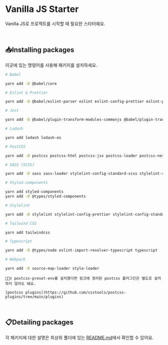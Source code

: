 # Vanilla JS Starter

Vanilla JS로 프로젝트를 시작할 때 필요한 스타터예요.

<br>

## 📥Installing packages

이곳에 있는 명령어를 사용해 패키지를 설치하세요.

```bash
# Babel

yarn add -D @babel/core

# Eslint & Prettier

yarn add -D @babel/eslint-parser eslint eslint-config-prettier eslint-plugin-import eslint-plugin-jsx-a11y eslint-plugin-prettier eslint-webpack-plugin prettier

# Jest

yarn add -D @babel/plugin-transform-modules-commonjs @babel/plugin-transform-runtime eslint-plugin-jest jest

# Lodash

yarn add lodash lodash-es

# PostCSS

yarn add -D postcss postcss-html postcss-jsx postcss-loader postcss-nesting postcss-preset-env postcss-scss postcss-syntax

# SASS (SCSS)

yarn add -D sass sass-loader stylelint-config-standard-scss stylelint-scss

# Styled-components

yarn add styled-components
yarn add -D @types/styled-components

# Stylelint

yarn add -D stylelint stylelint-config-prettier stylelint-config-standard stylelint-order

# Tailwind CSS

yarn add tailwindcss

# Typescript

yarn add -D @types/node eslint-import-resolver-typescript typescript

# Webpack

yarn add -D source-map-loader style-loader
```

```text
💁🏻‍♀️ postcss-preset-env를 설치했다면 링크에 정리된 postcss 플러그인은 별도로 설치하지 않아도 돼요.

[postcss plugins](https://github.com/csstools/postcss-plugins/tree/main/plugins)
```

<br>

## 📋Detailing packages

각 패키지에 대한 설명은 최상위 폴더에 있는 [README.md](https://github.com/biniruu/starter-kit-frontend#detailing-packages)에서 확인할 수 있어요.

